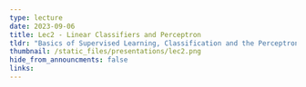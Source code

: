 ```yaml
---
type: lecture
date: 2023-09-06
title: Lec2 - Linear Classifiers and Perceptron
tldr: "Basics of Supervised Learning, Classification and the Perceptron Algorithm"
thumbnail: /static_files/presentations/lec2.png
hide_from_announcments: false
links:
---
```

